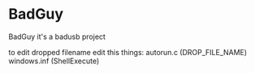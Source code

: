# BadGuy
BadGuy it's a badusb project

to edit dropped filename edit this things:
    autorun.c (DROP_FILE_NAME)
    windows.inf (ShellExecute)
